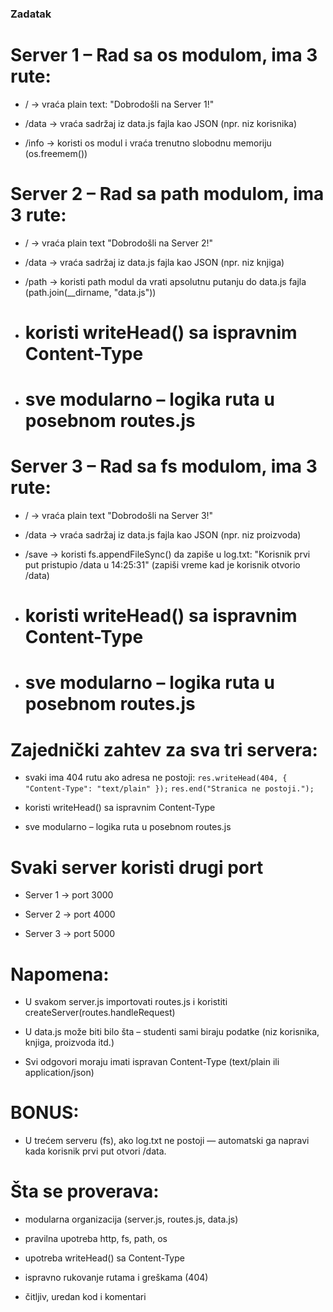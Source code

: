 ### Zadatak
# Server 1 – Rad sa os modulom, ima 3 rute:

- / → vraća plain text: "Dobrodošli na Server 1!"

- /data → vraća sadržaj iz data.js fajla kao JSON (npr. niz korisnika)

- /info → koristi os modul i vraća trenutno slobodnu memoriju (os.freemem())

# Server 2 – Rad sa path modulom, ima 3 rute:

- / → vraća plain text "Dobrodošli na Server 2!"

- /data → vraća sadržaj iz data.js fajla kao JSON (npr. niz knjiga)

- /path → koristi path modul da vrati apsolutnu putanju do data.js fajla (path.join(\_\_dirname, "data.js"))

- # koristi writeHead() sa ispravnim Content-Type
- # sve modularno – logika ruta u posebnom routes.js

# Server 3 – Rad sa fs modulom, ima 3 rute:

- / → vraća plain text "Dobrodošli na Server 3!"

- /data → vraća sadržaj iz data.js fajla kao JSON (npr. niz proizvoda)

- /save → koristi fs.appendFileSync() da zapiše u log.txt:
  "Korisnik prvi put pristupio /data u 14:25:31"
  (zapiši vreme kad je korisnik otvorio /data)

- # koristi writeHead() sa ispravnim Content-Type
- # sve modularno – logika ruta u posebnom routes.js

# Zajednički zahtev za sva tri servera:

- svaki ima 404 rutu ako adresa ne postoji:
`res.writeHead(404, { "Content-Type": "text/plain" });`
`res.end("Stranica ne postoji.");`

- koristi writeHead() sa ispravnim Content-Type
- sve modularno – logika ruta u posebnom routes.js

# Svaki server koristi drugi port

- Server 1 → port 3000

- Server 2 → port 4000

- Server 3 → port 5000

# Napomena:

- U svakom server.js importovati routes.js i koristiti createServer(routes.handleRequest)

- U data.js može biti bilo šta – studenti sami biraju podatke (niz korisnika, knjiga, proizvoda itd.)

- Svi odgovori moraju imati ispravan Content-Type (text/plain ili application/json)

# BONUS:

- U trećem serveru (fs), ako log.txt ne postoji — automatski ga napravi kada korisnik prvi put otvori /data.

# Šta se proverava:

- modularna organizacija (server.js, routes.js, data.js)

- pravilna upotreba http, fs, path, os

- upotreba writeHead() sa Content-Type

- ispravno rukovanje rutama i greškama (404)

- čitljiv, uredan kod i komentari
